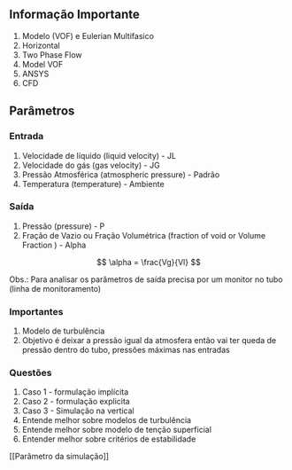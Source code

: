## Informação Importante

1. Modelo (VOF) e Eulerian Multifasico
2. Horizontal
3. Two Phase Flow
4. Model VOF
5. ANSYS
6. CFD

## Parâmetros

### Entrada

1. Velocidade de líquido (liquid velocity) - JL
2. Velocidade do gás (gas velocity) - JG
3. Pressão Atmosférica (atmospheric pressure) - Padrão
4. Temperatura (temperature) - Ambiente

### Saída

1. Pressão (pressure) - P
2. Fração de Vazio ou Fração Volumétrica (fraction of void or Volume Fraction ) - Alpha

$$ \alpha = \frac{Vg}{Vl} $$

Obs.: Para analisar os parâmetros de saída precisa por um monitor no tubo (linha de monitoramento)

### Importantes

1. Modelo de turbulência
2. Objetivo é deixar a pressão igual da atmosfera então vai ter queda de pressão dentro do tubo, pressões máximas nas entradas

### Questões

1. Caso 1 - formulação implícita
2. Caso 2 - formulação explicita
3. Caso 3 - Simulação na vertical
4. Entende melhor sobre modelos de turbulência
5. Entende melhor sobre modelo de tenção superficial
6. Entender melhor sobre critérios de estabilidade

[[Parâmetro da simulação]]

